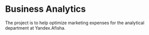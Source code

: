 # Business Analytics
The project is to help optimize marketing expenses for the analytical department at Yandex.Afisha.
